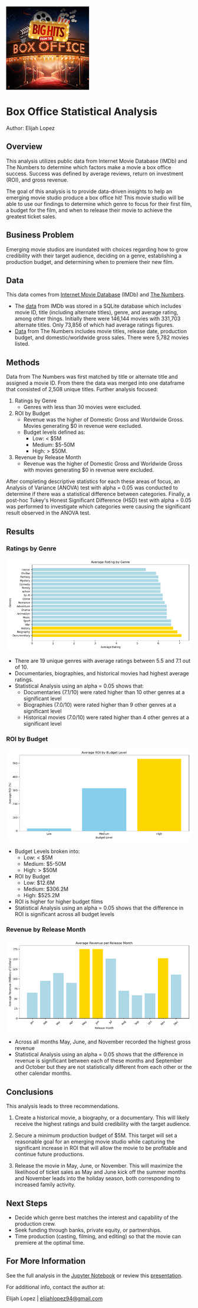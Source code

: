 ![alt text](images\box_office_banner.jpg)
# Box Office Statistical Analysis
Author: Elijah Lopez


## Overview
This analysis utilizes public data from Internet Movie Database (IMDb) and The Numbers to determine which factors make a movie a box office success. Success was defined by average reviews, return on investment (ROI), and gross revenue.

The goal of this analysis is to provide data-driven insights to help an emerging movie studio produce a box office hit! This movie studio will be able to use our findings to determine which genre to focus for their first film, a budget for the film, and when to release their movie to achieve the greatest ticket sales.


## Business Problem
Emerging movie studios are inundated with choices regarding how to grow credibility with their target audience, deciding on a genre, establishing a production budget, and determining when to premiere their new film.


## Data
This data comes from [Internet Movie Database](https://www.imdb.com/) (IMDb) and [The Numbers](https://thenumbers.com/).

* The [data](data\im.db) from IMDb was stored in a SQLite database which includes movie  ID, title (including alternate titles), genre, and average rating, among other things. Initially there were 146,144 movies with 331,703 alternate titles. Only 73,856 of which had average ratings figures.
* [Data](data\tn.movie_budgets.csv) from The Numbers includes movie titles, release date, production budget, and domestic/worldwide gross sales. There were 5,782 movies listed.


## Methods
Data from The Numbers was first matched by title or alternate title and assigned a movie ID. From there the data was merged into one dataframe that consisted of 2,508 unique titles. Further analysis focused:
1. Ratings by Genre
    * Genres with less than 30 movies were excluded.
2. ROI by Budget
    * Revenue was the higher of Domestic Gross and Worldwide Gross. Movies generating $0 in revenue were excluded.
    * Budget levels defined as:
        * Low: < $5M
        * Medium: $5-50M
        * High: > $50M.
3. Revenue by Release Month
    * Revenue was the higher of Domestic Gross and Worldwide Gross with movies generating $0 in revenue were excluded.

After completing descriptive statistics for each these areas of focus, an Analysis of Variance (ANOVA) test with alpha = 0.05 was conducted to determine if there was a statistical difference between categories. Finally, a post-hoc Tukey's Honest Significant Difference (HSD) test with alpha = 0.05 was performed to investigate which categories were causing the significant result observed in the ANOVA test.


## Results


### Ratings by Genre
![alt text](images\rec1.png)

* There are 19 unique genres with average ratings between 5.5 and 7.1 out of 10.
* Documentaries, biographies, and historical movies had highest average ratings.
* Statistical Analysis using an alpha = 0.05 shows that:
    * Documentaries (7.1/10) were rated higher than 10 other genres at a significant level
    * Biographies (7.0/10) were rated higher than 9 other genres at a significant level
    * Historical movies (7.0/10) were rated higher than 4 other genres at a significant level


### ROI by Budget
![alt text](images\rec2.png)

* Budget Levels broken into:
    * Low: < $5M
    * Medium: $5-50M
    * High: > $50M
* ROI by Budget
    * Low: $12.6M
    * Medium: $306.2M
    * High: $525.2M 
* ROI is higher for higher budget films
* Statistical Analysis using an alpha = 0.05 shows that the difference in ROI is significant across all budget levels


### Revenue by Release Month
![alt text](images\rec3.png)
* Across all months May, June, and November recorded the highest gross revenue
* Statistical Analysis using an alpha = 0.05 shows that the difference in revenue is significant between each of these months and September and October but they are not statistically different from each other or the other calendar months.


## Conclusions
This analysis leads to three recommendations.

1. Create a historical movie, a biography, or a documentary. This will likely receive the highest ratings and build credibility with the target audience.

2. Secure a minimum production budget of $5M. This target will set a reasonable goal for an emerging movie studio while capturing the significant increase in ROI that will allow the movie to be profitable and continue future productions.

3. Release the movie in May, June, or November. This will maximize the likelihood of ticket sales as May and June kick off the summer months and November leads into the holiday season, both corresponding to increased family activity.


## Next Steps
* Decide which genre best matches the interest and capability of the production crew.
* Seek funding through banks, private equity, or partnerships.
* Time production (casting, filming, and editing) so that the movie can premiere at the optimal time.


## For More Information
See the full analysis in the [Jupyter Notebook](box_office_statistical_analysis.ipynb) or review this [presentation](https://docs.google.com/presentation/d/1ifef1BkZikxRSQKQzS0ZgQe31FlO3s7aLYEzw0WZeGE/edit#slide=id.p).

For additional info, contact the author at:

Elijah Lopez | elijahlopez94@gmail.com